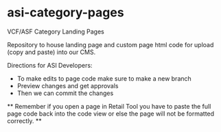 # asi-category-pages
VCF/ASF Category Landing Pages

Repository to house landing page and custom page html code for upload (copy and paste) into our CMS.

Directions for ASI Developers:
- To make edits to page code make sure to make a new branch
- Preview changes and get approvals
- Then we can commit the changes 

** Remember if you open a page in Retail Tool you have to paste the full page code back into the code view or else the page will not be formatted correctly. **
